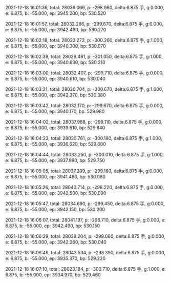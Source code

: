 2021-12-18 16:01:36, total: 28039.066, p: -298.960, delta:6.875 手, g:0.000, e: 6.875, b: -55.000, ep: 3945.200, bp: 530.520

2021-12-18 16:01:57, total: 28032.266, p: -299.670, delta:6.875 手, g:0.000, e: 6.875, b: -55.000, ep: 3942.490, bp: 530.270

2021-12-18 16:02:18, total: 28033.272, p: -300.260, delta:6.875 手, g:1.000, e: 6.875, b: -55.000, ep: 3940.300, bp: 530.070

2021-12-18 16:02:39, total: 28029.491, p: -301.050, delta:6.875 手, g:1.000, e: 6.875, b: -55.000, ep: 3940.630, bp: 530.210

2021-12-18 16:03:00, total: 28032.407, p: -299.710, delta:6.875 手, g:0.000, e: 6.875, b: -55.000, ep: 3940.610, bp: 530.040

2021-12-18 16:03:21, total: 28030.704, p: -300.670, delta:6.875 手, g:1.000, e: 6.875, b: -55.000, ep: 3942.370, bp: 530.380

2021-12-18 16:03:42, total: 28032.170, p: -299.670, delta:6.875 手, g:0.000, e: 6.875, b: -55.000, ep: 3940.170, bp: 529.980

2021-12-18 16:04:02, total: 28037.988, p: -299.110, delta:6.875 手, g:0.000, e: 6.875, b: -55.000, ep: 3939.610, bp: 529.840

2021-12-18 16:04:23, total: 28030.761, p: -300.180, delta:6.875 手, g:1.000, e: 6.875, b: -55.000, ep: 3936.620, bp: 529.600

2021-12-18 16:04:44, total: 28033.250, p: -300.010, delta:6.875 手, g:1.000, e: 6.875, b: -55.000, ep: 3937.990, bp: 529.750

2021-12-18 16:05:05, total: 28037.209, p: -299.160, delta:6.875 手, g:0.000, e: 6.875, b: -55.000, ep: 3941.480, bp: 530.080

2021-12-18 16:05:26, total: 28040.714, p: -298.220, delta:6.875 手, g:0.000, e: 6.875, b: -55.000, ep: 3942.500, bp: 530.090

2021-12-18 16:05:47, total: 28034.690, p: -299.450, delta:6.875 手, g:0.000, e: 6.875, b: -55.000, ep: 3942.150, bp: 530.200

2021-12-18 16:06:07, total: 28041.197, p: -298.710, delta:6.875 手, g:0.000, e: 6.875, b: -55.000, ep: 3942.490, bp: 530.150

2021-12-18 16:06:29, total: 28039.204, p: -298.060, delta:6.875 手, g:0.000, e: 6.875, b: -55.000, ep: 3942.260, bp: 530.040

2021-12-18 16:06:49, total: 28043.534, p: -298.390, delta:6.875 手, g:0.000, e: 6.875, b: -55.000, ep: 3935.370, bp: 529.220

2021-12-18 16:07:10, total: 28023.184, p: -300.710, delta:6.875 手, g:1.000, e: 6.875, b: -55.000, ep: 3934.970, bp: 529.460